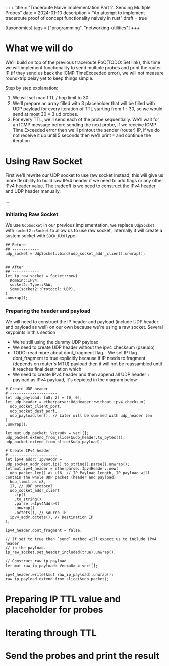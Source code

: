 +++
title = "Traceroute Naive Implementation Part 2: Sending Multiple Probes"
date = 2024-01-10
description = "An attempt to implement traceroute proof of concept functionality naively in rust"
draft = true

[taxonomies]
tags = ["programming", "networking-utilities"]
+++


# What we will do
We'll build on top of the previous traceroute PoC(TODO: Set link), this time we will
implement functionality to send multiple probes and print the router IP (if they send us back the ICMP TimeExceeded error),
we will not measure round-trip delay yet to keep things simple.

Step by step explanation:
1. We will set max TTL / hop limit to 30
2. We'll prepare an array filled with 3 placeholder that will be filled with UDP payload for every iteration of TTL starting from 1 - 30, so we would send at most 30 * 3 ud probes.
3. For every TTL, we'll send each of the probe sequentially. We'll wait for an ICMP message before sending the next probe,
   if we receive ICMP Time Exceeded error then we'll printout the sender (router) IP, if we do not receive it up until 5 seconds then we'll print `*` and continue the iteration

# Using Raw Socket
First we'll rewrite our UDP socket to use raw socket instead, this will give us
more flexibility to build raw IPv4 header if we need to add flags or any other
IPv4 header value. The tradeoff is we need to construct the IPv4 header and UDP header manually.

....
### Initiating Raw Socket
We use `UdpSocket` in our previous implementation, we replace `UdpSocket` with `socket2::Socket` to
allow us to use raw socket, internally it will create a system socket with `SOCK_RAW` type.

```
## Before
## ------------
udp_socket = UdpSocket::bind(udp_socket_addr_client).unwrap();


## After
## ------------
let ip_raw_socket = Socket::new(
  Domain::IPV4,
  socket2::Type::RAW,
  Some(socket2::Protocol::UDP),
)
.unwrap();
```


### Preparing the header and payload
We will need to construct the IP header and payload (include UDP header and payload as well) on our own because we're using a raw socket.
Several keypoints in this section
* We're still using the dummy UDP payload
* We need to create UDP header without the ipv4 checksum (pseudo)
* TODO: read more about dont_fragment flag... We set IP flag dont_fragment to true explicitly because if IP needs to fragment (depends on router's MTU) payload then it will not be reassambled until it reaches final destination which
* We need to create IPv4 header and then append all UDP header + payload as IPv4 payload, it's depicted in the diagram below

```
# Create UDP header
# ---------------------
let udp_payload: [u8; 2] = [0, 0];
let udp_header = etherparse::UdpHeader::without_ipv4_checksum(
  udp_socket_client_port,
  udp_socket_dest_port,
  udp_payload.len(), // Later will be sum-med with udp_header len
)
.unwrap();

let mut udp_packet: Vec<u8> = vec![];
udp_packet.extend_from_slice(&udp_header.to_bytes());
udp_packet.extend_from_slice(&udp_payload);

# Create IPv4 header
# ---------------------
let ipv4_addr: Ipv4Addr = udp_socket_addr_dest.ip().to_string().parse().unwrap();
let mut ipv4_header = etherparse::Ipv4Header::new(
  udp_packet.len() as u16, // IP Payload length, IP payload will contain the whole UDP packet (header and payload)
  hop_limit as u8,
  17, // UDP protocol
  udp_socket_addr_client
    .ip()
    .to_string()
    .parse::<Ipv4Addr>()
    .unwrap()
    .octets(), // Source IP
  ipv4_addr.octets(), // Destination IP
);

ipv4_header.dont_fragment = false;

// If set to true then `send` method will expect us to include IPv4 header
// in the payload.
ip_raw_socket.set_header_included(true).unwrap();

// Construct raw ip payload
let mut raw_ip_payload: Vec<u8> = vec![];

ipv4_header.write(&mut raw_ip_payload).unwrap();
raw_ip_payload.extend_from_slice(&udp_packet);
```


# Preparing IP TTL value and placeholder for probes




# Iterating through TTL




# Send the probes and print the result


